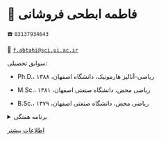 
# 👤  **فاطمه ابطحی فروشانی**


☎️  `03137934643`


📧  [`f.abtahi@sci.ui.ac.ir`](mailto:f.abtahi@sci.ui.ac.ir)


سوابق تحصیلی:


- Ph.D.، ریاضی-آنالیز هارمونیک، دانشگاه اصفهان، ۱۳۸۸


- M.Sc.، ریاضی محض، دانشگاه صنعتی اصفهان، ۱۳۸۱


- B.Sc.، ریاضی محض، دانشگاه صنعتی اصفهان، ۱۳۷۹


<details>
<summary>
برنامه هفتگی
</summary>
<img src="../statics/abtahi.jpg"/>
</details>


[اطلاعات بیشتر](https://sci.ui.ac.ir/f.abtahi)

